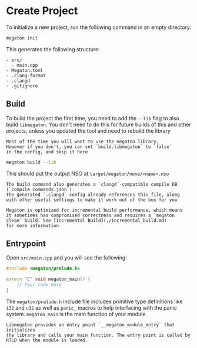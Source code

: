 # Create Project

To initialize a new project, run the following command in an empty directory:
```bash
megaton init
```

This generates the following structure:
```
- src/
  - main.cpp
- Megaton.toml
- .clang-format
- .clangd
- .gitignore
```

## Build
To build the project the first time, you need to add the `--lib` flag
to also build `libmegaton`. You don't need to do this for future builds
of this and other projects, unless you updated the tool and need to rebuild
the library
```admonish info
Most of the time you will want to use the megaton library.
However if you don't, you can set `build.libmegaton` to `false`
in the config, and skip it here
```

```bash
megaton build --lib
```

This should put the output NSO at `target/megaton/none/<name>.nso`

```admonish tip
The build command also generates a `clangd`-compatible compile DB (`compile_commands.json`).
The generated `.clangd` config already references this file, along
with other useful settings to make it work out of the box for you
```
```admonish note
Megaton is optimized for incremental build performance, which means
it sometimes has compromised correctness and requires a `megaton clean` build. See [Incremental Build](./incremental_build.md)
for more information
```

## Entrypoint
Open `src/main.cpp` and you will see the following:
```cpp
#include <megaton/prelude.h>

extern "C" void megaton_main() {
    // Your code here
}
```

The `megaton/prelude.h` include file includes primitive type definitions
like `i32` and `u32` as well as `panic_` macros to help interfacing
with the panic system. `megaton_main` is the main function of your module.

```admonish info
Libmegaton provides an entry point `__megaton_module_entry` that initializes
the library and calls your main function. The entry point is called by
RTLD when the module is loaded.
```
